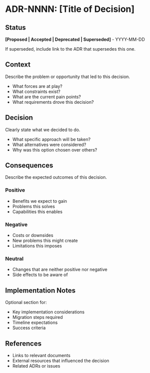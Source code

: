 # ADR-NNNN: [Title of Decision]

## Status

**[Proposed | Accepted | Deprecated | Superseded]** - YYYY-MM-DD

If superseded, include link to the ADR that supersedes this one.

## Context

Describe the problem or opportunity that led to this decision.

- What forces are at play?
- What constraints exist?
- What are the current pain points?
- What requirements drove this decision?

## Decision

Clearly state what we decided to do.

- What specific approach will be taken?
- What alternatives were considered?
- Why was this option chosen over others?

## Consequences

Describe the expected outcomes of this decision.

### Positive
- Benefits we expect to gain
- Problems this solves
- Capabilities this enables

### Negative
- Costs or downsides
- New problems this might create
- Limitations this imposes

### Neutral
- Changes that are neither positive nor negative
- Side effects to be aware of

## Implementation Notes

Optional section for:
- Key implementation considerations
- Migration steps required
- Timeline expectations
- Success criteria

## References

- Links to relevant documents
- External resources that influenced the decision
- Related ADRs or issues